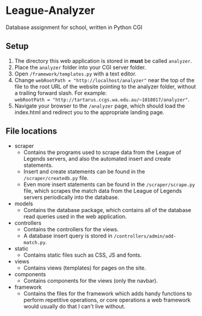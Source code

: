 # League-Analyzer
Database assignment for school, written in Python CGI

## Setup
1. The directory this web application is stored in **must** be called `analyzer`.
2. Place the `analyzer` folder into your CGI server folder.
3. Open `/framework/templates.py` with a text editor.
4. Change `webRootPath = "http://localhost/analyzer"` near the top of the file to the root URL of the website pointing to the analyzer folder, without a trailing forward slash. For example:<br>`webRootPath = "http://tartarus.ccgs.wa.edu.au/~1018017/analyzer"`.
5. Navigate your browser to the `/analyzer` page, which should load the index.html and redirect you to the appropriate landing page.

## File locations
- scraper
    + Contains the programs used to scrape data from the League of Legends servers, and also the automated insert and create statements.
    + Insert and create statements can be found in the `/scraper/createdb.py` file.
    + Even more insert statements can be found in the `/scraper/scrape.py` file, which scrapes the match data from the League of Legends servers periodically into the database.
- models
    + Contains the database package, which contains all of the database read queries used in the web application.
- controllers
    + Contains the controllers for the views.
    + A database insert query is stored in `/controllers/admin/add-match.py`.
- static
    + Contains static files such as CSS, JS and fonts.
- views
    + Contains views (templates) for pages on the site.
- components
    + Contains components for the views (only the navbar).
- framework
    + Contains the files for the framework which adds handy functions to perform repetitive operations, or core operations a web framework would usually do that I can't live without.
